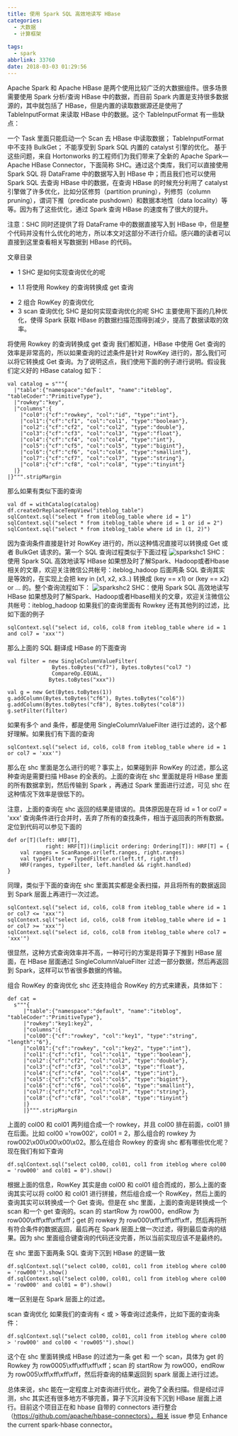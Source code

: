 ```yaml
---
title: 使用 Spark SQL 高效地读写 HBase
categories:
  - 大数据
  - 计算框架
  
tags:
  - spark
abbrlink: 33760
date: 2018-03-03 01:29:56
---
```

Apache Spark 和 Apache HBase 是两个使用比较广泛的大数据组件。很多场景需要使用 Spark 分析/查询 HBase 中的数据，而目前 Spark 内置是支持很多数据源的，其中就包括了 HBase，但是内置的读取数据源还是使用了 TableInputFormat 来读取 HBase 中的数据。这个 TableInputFormat 有一些缺点：

一个 Task 里面只能启动一个 Scan 去 HBase 中读取数据；
TableInputFormat 中不支持 BulkGet；
不能享受到 Spark SQL 内置的 catalyst 引擎的优化。
基于这些问题，来自 Hortonworks 的工程师们为我们带来了全新的 Apache Spark—Apache HBase Connector，下面简称 SHC。通过这个类库，我们可以直接使用 Spark SQL 将 DataFrame 中的数据写入到 HBase 中；而且我们也可以使用 Spark SQL 去查询 HBase 中的数据，在查询 HBase 的时候充分利用了 catalyst 引擎做了许多优化，比如分区修剪（partition pruning），列修剪（column pruning），谓词下推（predicate pushdown）和数据本地性（data locality）等等。因为有了这些优化，通过 Spark 查询 HBase 的速度有了很大的提升。

注意：SHC 同时还提供了将 DataFrame 中的数据直接写入到 HBase 中，但是整个代码并没有什么优化的地方，所以本文对这部分不进行介绍。感兴趣的读者可以直接到这里查看相关写数据到 HBase 的代码。

文章目录
+ 1 SHC 是如何实现查询优化的呢
* 1.1 将使用 Rowkey 的查询转换成 get 查询
+ 2 组合 RowKey 的查询优化
+ 3 scan 查询优化
SHC 是如何实现查询优化的呢
SHC 主要使用下面的几种优化，使得 Spark 获取 HBase 的数据扫描范围得到减少，提高了数据读取的效率。

将使用 Rowkey 的查询转换成 get 查询
我们都知道，HBase 中使用 Get 查询的效率是非常高的，所以如果查询的过滤条件是针对 RowKey 进行的，那么我们可以将它转换成 Get 查询。为了说明这点，我们使用下面的例子进行说明。假设我们定义好的 HBase catalog 如下：
```
val catalog = s"""{
  |"table":{"namespace":"default", "name":"iteblog", "tableCoder":"PrimitiveType"},
  |"rowkey":"key",
  |"columns":{
    |"col0":{"cf":"rowkey", "col":"id", "type":"int"},
    |"col1":{"cf":"cf1", "col":"col1", "type":"boolean"},
    |"col2":{"cf":"cf2", "col":"col2", "type":"double"},
    |"col3":{"cf":"cf3", "col":"col3", "type":"float"},
    |"col4":{"cf":"cf4", "col":"col4", "type":"int"},
    |"col5":{"cf":"cf5", "col":"col5", "type":"bigint"},
    |"col6":{"cf":"cf6", "col":"col6", "type":"smallint"},
    |"col7":{"cf":"cf7", "col":"col7", "type":"string"},
    |"col8":{"cf":"cf8", "col":"col8", "type":"tinyint"}
  |}
|}""".stripMargin
```
那么如果有类似下面的查询
```
val df = withCatalog(catalog)
df.createOrReplaceTempView("iteblog_table")
sqlContext.sql("select * from iteblog_table where id = 1")
sqlContext.sql("select * from iteblog_table where id = 1 or id = 2")
sqlContext.sql("select * from iteblog_table where id in (1, 2)")
```
因为查询条件直接是针对 RowKey 进行的，所以这种情况直接可以转换成 Get 或者 BulkGet 请求的。第一个 SQL 查询过程类似于下面过程
![sparkshc1](/public/image/spark-shc-1.png)
SHC：使用 Spark SQL 高效地读写 HBase
如果想及时了解Spark、Hadoop或者Hbase相关的文章，欢迎关注微信公共帐号：iteblog_hadoop
后面两条 SQL 查询其实是等效的，在实现上会把 key in (x1, x2, x3..) 转换成 (key == x1) or (key == x2) or ... 的。整个查询流程如下：
![sparkshc2](/public/image/spark-shc-2.png)
SHC：使用 Spark SQL 高效地读写 HBase
如果想及时了解Spark、Hadoop或者Hbase相关的文章，欢迎关注微信公共帐号：iteblog_hadoop
如果我们的查询里面有 Rowkey 还有其他列的过滤，比如下面的例子
```
sqlContext.sql("select id, col6, col8 from iteblog_table where id = 1 and col7 = 'xxx'")
```
那么上面的 SQL 翻译成 HBase 的下面查询
```
val filter = new SingleColumnValueFilter(
              Bytes.toBytes("cf7"), Bytes.toBytes("col7 ")
              CompareOp.EQUAL,
             Bytes.toBytes("xxx"))
 
val g = new Get(Bytes.toBytes(1))
g.addColumn(Bytes.toBytes("cf6"), Bytes.toBytes("col6"))
g.addColumn(Bytes.toBytes("cf8"), Bytes.toBytes("col8"))
g.setFilter(filter)
```
如果有多个 and 条件，都是使用 SingleColumnValueFilter 进行过滤的，这个都好理解。如果我们有下面的查询
```
sqlContext.sql("select id, col6, col8 from iteblog_table where id = 1 or col7 = 'xxx'")
```
那么在 shc 里面是怎么进行的呢？事实上，如果碰到非 RowKey 的过滤，那么这种查询是需要扫描 HBase 的全表的。上面的查询在 shc 里面就是将 HBase 里面的所有数据拿到，然后传输到 Spark ，再通过 Spark 里面进行过滤，可见 shc 在这种情况下效率是很低下的。

注意，上面的查询在 shc 返回的结果是错误的。具体原因是在将 id = 1 or col7 = 'xxx' 查询条件进行合并时，丢弃了所有的查找条件，相当于返回表的所有数据。定位到代码可以参见下面的
```
def or[T](left: HRF[T],
            right: HRF[T])(implicit ordering: Ordering[T]): HRF[T] = {
    val ranges = ScanRange.or(left.ranges, right.ranges)
    val typeFilter = TypedFilter.or(left.tf, right.tf)
    HRF(ranges, typeFilter, left.handled && right.handled)
}
```
同理，类似于下面的查询在 shc 里面其实都是全表扫描，并且将所有的数据返回到 Spark 层面上再进行一次过滤。
```
sqlContext.sql("select id, col6, col8 from iteblog_table where id = 1 or col7 <= 'xxx'")
sqlContext.sql("select id, col6, col8 from iteblog_table where id = 1 or col7 >= 'xxx'")
sqlContext.sql("select id, col6, col8 from iteblog_table where col7 = 'xxx'")
```
很显然，这种方式查询效率并不高，一种可行的方案是将算子下推到 HBase 层面，在 HBase 层面通过 SingleColumnValueFilter 过滤一部分数据，然后再返回到 Spark，这样可以节省很多数据的传输。

组合 RowKey 的查询优化
shc 还支持组合 RowKey 的方式来建表，具体如下：
```
def cat =
  s"""{
     |"table":{"namespace":"default", "name":"iteblog", "tableCoder":"PrimitiveType"},
     |"rowkey":"key1:key2",
     |"columns":{
     |"col00":{"cf":"rowkey", "col":"key1", "type":"string", "length":"6"},
     |"col01":{"cf":"rowkey", "col":"key2", "type":"int"},
     |"col1":{"cf":"cf1", "col":"col1", "type":"boolean"},
     |"col2":{"cf":"cf2", "col":"col2", "type":"double"},
     |"col3":{"cf":"cf3", "col":"col3", "type":"float"},
     |"col4":{"cf":"cf4", "col":"col4", "type":"int"},
     |"col5":{"cf":"cf5", "col":"col5", "type":"bigint"},
     |"col6":{"cf":"cf6", "col":"col6", "type":"smallint"},
     |"col7":{"cf":"cf7", "col":"col7", "type":"string"},
     |"col8":{"cf":"cf8", "col":"col8", "type":"tinyint"}
     |}
     |}""".stripMargin
```
上面的 col00 和 col01 两列组合成一个 rowkey，并且 col00 排在前面，col01 排在后面。比如 col00 ='row002'，col01 = 2，那么组合的 rowkey 为 row002\x00\x00\x00\x02。那么在组合 Rowkey 的查询 shc 都有哪些优化呢？现在我们有如下查询
```
df.sqlContext.sql("select col00, col01, col1 from iteblog where col00 = 'row000' and col01 = 0").show()
```
根据上面的信息，RowKey 其实是由 col00 和 col01 组合而成的，那么上面的查询其实可以将 col00 和 col01 进行拼接，然后组合成一个 RowKey，然后上面的查询其实可以转换成一个 Get 查询。但是在 shc 里面，上面的查询是转换成一个 scan 和一个 get 查询的。scan 的 startRow 为 row000，endRow 为 row000\xff\xff\xff\xff；get 的 rowkey 为 row000\xff\xff\xff\xff，然后再将所有符合条件的数据返回，最后再在 Spark 层面上做一次过滤，得到最后查询的结果。因为 shc 里面组合键查询的代码还没完善，所以当前实现应该不是最终的。

在 shc 里面下面两条 SQL 查询下沉到 HBase 的逻辑一致
```
df.sqlContext.sql("select col00, col01, col1 from iteblog where col00 = 'row000'").show()
df.sqlContext.sql("select col00, col01, col1 from iteblog where col00 = 'row000' and col01 = 0").show()
```
唯一区别是在 Spark 层面上的过滤。

scan 查询优化
如果我们的查询有 < 或 > 等查询过滤条件，比如下面的查询条件：
```
df.sqlContext.sql("select col00, col01, col1 from iteblog where col00 > 'row000' and col00 < 'row005'").show()
```
这个在 shc 里面转换成 HBase 的过滤为一条 get 和 一个 scan，具体为 get 的 Rowkey 为 row0005\xff\xff\xff\xff；scan 的 startRow 为 row000，endRow 为 row005\xff\xff\xff\xff，然后将查询的结果返回到 spark 层面上进行过滤。

总体来说，shc 能在一定程度上对查询进行优化，避免了全表扫描。但是经过评测，shc 其实还有很多地方不够完善，算子下沉并没有下沉到 HBase 层面上进行。目前这个项目正在和 hbase 自带的 connectors 进行整合（https://github.com/apache/hbase-connectors），相关 issue 参见 Enhance the current spark-hbase connector。
